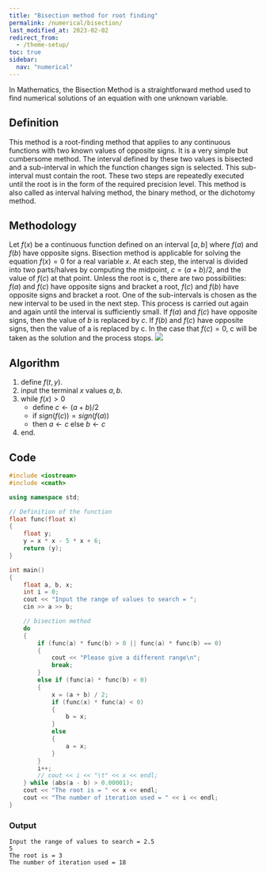 ```yaml
---
title: "Bisection method for root finding"
permalink: /numerical/bisection/
last_modified_at: 2023-02-02
redirect_from:
  - /theme-setup/
toc: true
sidebar:
  nav: "numerical"
---
```

In Mathematics, the Bisection Method is a straightforward method used to find numerical solutions of an equation with one unknown variable.

## Definition
This method is a root-finding method that applies to any continuous functions with two known values of opposite signs. It is a very simple but cumbersome method. The interval defined by these two values is bisected and a sub-interval in which the function changes sign is selected. This sub-interval must contain the root. These two steps are repeatedly executed until the root is in the form of the required precision level. This method is also called as interval halving method, the binary method, or the dichotomy method.

## Methodology
Let $f(x)$ be a continuous function defined on an interval $[a,b]$ where $f(a)$ and $f(b)$ have opposite signs. Bisection method is applicable for solving the equation $f(x)=0$ for a real variable $x$. At each step, the interval is divided into two parts/halves by computing the midpoint, $c=(a+b)/2$, and the value of $f(c)$ at that point. Unless the root is c, there are two possibilities: $f(a)$ and $f(c)$ have opposite signs and bracket a root, $f(c)$ and $f(b)$ have opposite signs and bracket a root. One of the sub-intervals is chosen as the new interval to be used in the next step. This process is carried out again and again until the interval is sufficiently small. If $f(a)$ and $f(c)$ have opposite signs, then the value of $b$ is replaced by $c$. If $f(b)$ and $f(c)$ have opposite signs, then the value of a is replaced by c. In the case that $f(c)=0$, c will be taken as the solution and the process stops.
![](../../assets/images/bisection.png)

## Algorithm
1. define $f(t,y)$.
2. input the terminal $x$ values $a, b$.
3. while $f(x)>0$
   - define $c ← (a + b)/2$
   - if $sign(f(c)) = sign(f(a))$ 
   - then $a ← c$ else $b ← c$
4.  end. 

## Code
```c++
#include <iostream>
#include <cmath>

using namespace std;

// Definition of the function
float func(float x)
{
    float y;
    y = x * x - 5 * x + 6;
    return (y);
}

int main()
{
    float a, b, x;
    int i = 0;
    cout << "Input the range of values to search = ";
    cin >> a >> b;

    // bisection method
    do
    {
        if (func(a) * func(b) > 0 || func(a) * func(b) == 0)
        {
            cout << "Please give a different range\n";
            break;
        }
        else if (func(a) * func(b) < 0)
        {
            x = (a + b) / 2;
            if (func(x) * func(a) < 0)
            {
                b = x;
            }
            else
            {
                a = x;
            }
        }
        i++;
        // cout << i << "\t" << x << endl;
    } while (abs(a - b) > 0.00001);
    cout << "The root is = " << x << endl;
    cout << "The number of iteration used = " << i << endl;
}
```
### Output
```
Input the range of values to search = 2.5
5
The root is = 3
The number of iteration used = 18
```
